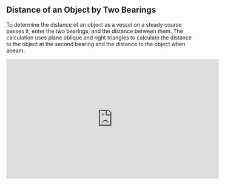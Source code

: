 ## Distance of an Object by Two Bearings
To determine the distance of an object as a vessel on a steady course passes it, enter the two bearings, and the distance between them. The calculation uses plane oblique and right triangles to calculate the distance to the object at the second bearing and the distance to the object when abeam.

<iframe width="560" height="315" src="https://www.youtube.com/embed/fD5vAbAxNpU" title="YouTube video player" frameborder="0" allow="accelerometer; autoplay; clipboard-write; encrypted-media; gyroscope; picture-in-picture" allowfullscreen></iframe>
